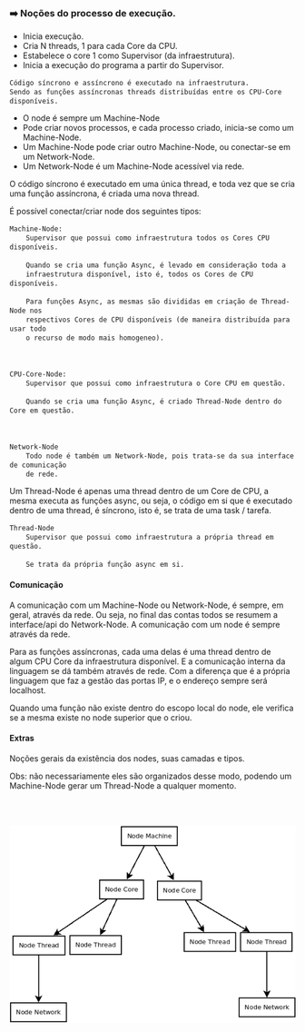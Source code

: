 ### :arrow_right: Noções do processo de execução.

- Inicia execução.
- Cria N threads, 1 para cada Core da CPU.
- Estabelece o core 1 como Supervisor (da infraestrutura).
- Inicia a execução do programa a partir do Supervisor.
```
Código síncrono e assíncrono é executado na infraestrutura.
Sendo as funções assíncronas threads distribuídas entre os CPU-Core disponíveis.
```
- O node é sempre um Machine-Node
- Pode criar novos processos, e cada processo criado, inicia-se como um Machine-Node.
- Um Machine-Node pode criar outro Machine-Node, ou conectar-se em um Network-Node.
- Um Network-Node é um Machine-Node acessível via rede.


O código síncrono é executado em uma única thread, e toda vez que se cria uma função assíncrona, é criada uma nova thread.

É possível conectar/criar node dos seguintes tipos:

```
Machine-Node:
    Supervisor que possui como infraestrutura todos os Cores CPU disponíveis.
    
    Quando se cria uma função Async, é levado em consideração toda a 
    infraestrutura disponível, isto é, todos os Cores de CPU disponíveis.

    Para funções Async, as mesmas são divididas em criação de Thread-Node nos
    respectivos Cores de CPU disponíveis (de maneira distribuída para usar todo
    o recurso de modo mais homogeneo).



CPU-Core-Node:
    Supervisor que possui como infraestrutura o Core CPU em questão.
    
    Quando se cria uma função Async, é criado Thread-Node dentro do Core em questão.



Network-Node
    Todo node é também um Network-Node, pois trata-se da sua interface de comunicação
    de rede.
```

Um Thread-Node é apenas uma thread dentro de um Core de CPU, a mesma executa as funções async, ou seja, o código em si que é executado dentro de uma thread, é síncrono, isto é, se trata de uma task / tarefa.

```
Thread-Node
    Supervisor que possui como infraestrutura a própria thread em questão.

    Se trata da própria função async em si.

```

#### Comunicação

A comunicação com um Machine-Node ou Network-Node, é sempre, em geral, através da rede. Ou seja, no final das contas todos se resumem a interface/api do Network-Node. A comunicação com um node é sempre através da rede.

Para as funções assíncronas, cada uma delas é uma thread dentro de algum CPU Core da infraestrutura disponível. E a comunicação interna da linguagem se dá também através de rede. Com a diferença que é a própria linguagem que faz a gestão das portas IP, e o endereço sempre será localhost.

Quando uma função não existe dentro do escopo local do node, ele verifica se a mesma existe no node superior que o criou.


#### Extras

Noções gerais da existẽncia dos nodes, suas camadas e tipos.

Obs: não necessariamente eles são organizados desse modo, podendo um Machine-Node gerar um Thread-Node a qualquer momento.

<br><Br>

<p align="center">
    <img src="images/fluxo-4.png" />
</p>


